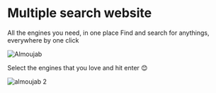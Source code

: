 # Multiple search website
All the engines you need, in one place
Find and search for anythings, everywhere by one click

![Almoujab](https://user-images.githubusercontent.com/33235992/172447008-d6a19ae3-4910-4f73-8d06-c344d376d210.png)

Select the engines that you love and hit enter 😊

![almoujab 2](https://user-images.githubusercontent.com/33235992/172447408-41513647-5714-40ec-bc08-191d5a421c86.png)
